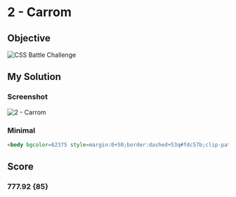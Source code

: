 # 2 - Carrom

## Objective

![CSS Battle Challenge](https://cssbattle.dev/targets/2.png)

## My Solution

### Screenshot

![2 - Carrom](https://i.imgur.com/hxA5xD0.jpeg)

### Minimal

```html
<body bgcolor=62375 style=margin:0+50;border:dashed+53q#fdc57b;clip-path:inset(53q+0>
```
## Score
### 777.92 {85}